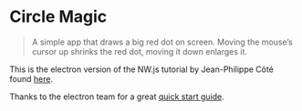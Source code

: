 # Circle Magic
>A simple app that draws a big red dot on screen. Moving the mouse’s cursor up shrinks the red dot, moving it down enlarges it.

This is the electron version of the NW.js tutorial by Jean-Philippe Côté found [here](http://tangiblejs.com/posts/creating-a-native-desktop-app-with-html-css-and-javascript).

Thanks to the electron team for a great [quick start guide](http://electron.atom.io/docs/tutorial/quick-start/).
